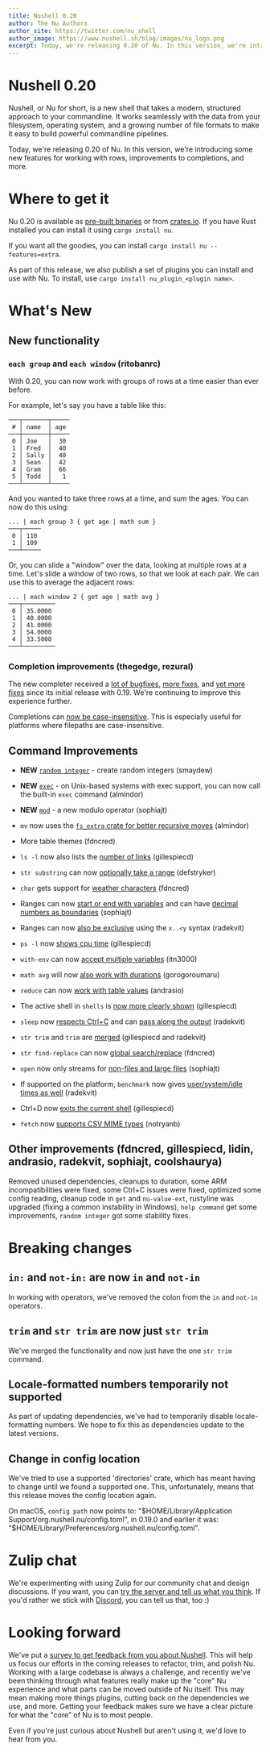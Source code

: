 ```yaml
---
title: Nushell 0.20
author: The Nu Authors
author_site: https://twitter.com/nu_shell
author_image: https://www.nushell.sh/blog/images/nu_logo.png
excerpt: Today, we're releasing 0.20 of Nu. In this version, we're introducing some new features for working with rows, improvements to completions, and more.
---
```


# Nushell 0.20

Nushell, or Nu for short, is a new shell that takes a modern, structured approach to your commandline. It works seamlessly with the data from your filesystem, operating system, and a growing number of file formats to make it easy to build powerful commandline pipelines.

Today, we're releasing 0.20 of Nu. In this version, we're introducing some new features for working with rows, improvements to completions, and more.

# Where to get it

Nu 0.20 is available as [pre-built binaries](https://github.com/nushell/nushell/releases/tag/0.20.0) or from [crates.io](https://crates.io/crates/nu). If you have Rust installed you can install it using `cargo install nu`.

If you want all the goodies, you can install `cargo install nu --features=extra`.

As part of this release, we also publish a set of plugins you can install and use with Nu. To install, use `cargo install nu_plugin_<plugin name>`.

# What's New

## New functionality

### `each group` and `each window` (ritobanrc)

With 0.20, you can now work with groups of rows at a time easier than ever before.

For example, let's say you have a table like this:

```
───┬───────┬─────
 # │ name  │ age
───┼───────┼─────
 0 │ Joe   │  30
 1 │ Fred  │  40
 2 │ Sally │  40
 3 │ Sean  │  42
 4 │ Gram  │  66
 5 │ Todd  │   1
───┴───────┴─────
```

And you wanted to take three rows at a time, and sum the ages. You can now do this using:

```
... | each group 3 { get age | math sum }
───┬─────
 0 │ 110
 1 │ 109
───┴─────
```

Or, you can slide a "window" over the data, looking at multiple rows at a time. Let's slide a window of two rows, so that we look at each pair. We can use this to average the adjacent rows:

```
... | each window 2 { get age | math avg }
───┬─────────
 0 │ 35.0000
 1 │ 40.0000
 2 │ 41.0000
 3 │ 54.0000
 4 │ 33.5000
───┴─────────
```

### Completion improvements (thegedge, rezural)

The new completer received a [lot of bugfixes](https://github.com/nushell/nushell/pull/2497), [more fixes](https://github.com/nushell/nushell/pull/2503), and [yet more fixes](https://github.com/nushell/nushell/pull/2525) since its initial release with 0.19. We're continuing to improve this experience further.

Completions can [now be case-insensitive](https://github.com/nushell/nushell/pull/2556). This is especially useful for platforms where filepaths are case-insensitive.

## Command Improvements

- **NEW** [`random integer`](https://github.com/nushell/nushell/pull/2489) - create random integers (smaydew)
- **NEW** [`exec`](https://github.com/nushell/nushell/pull/2495) - on Unix-based systems with exec support, you can now call the built-in `exec` command (almindor)
- **NEW** [`mod`](https://github.com/nushell/nushell/pull/2505) - a new modulo operator (sophiajt)

- `mv` now uses the [`fs_extra` crate for better recursive moves](https://github.com/nushell/nushell/pull/2487) (almindor)
- More table themes (fdncred)
- `ls -l` now also lists the [number of links](https://github.com/nushell/nushell/pull/2496) (gillespiecd)
- `str substring` can now [optionally take a range](https://github.com/nushell/nushell/pull/2499) (defstryker)
- `char` gets support for [weather characters](https://github.com/nushell/nushell/pull/2500) (fdncred)
- Ranges can now [start or end with variables](https://github.com/nushell/nushell/pull/2506) and can have [decimal numbers as boundaries](https://github.com/nushell/nushell/pull/2509) (sophiajt)
- Ranges can now [also be exclusive](https://github.com/nushell/nushell/pull/2541) using the `x..<y` syntax (radekvit)
- `ps -l` now [shows cpu time](https://github.com/nushell/nushell/pull/2507) (gillespiecd)
- `with-env` can now [accept multiple variables](https://github.com/nushell/nushell/pull/2526) (itn3000)
- `math avg` will now [also work with durations](https://github.com/nushell/nushell/pull/2529) (gorogoroumaru)
- `reduce` can now [work with table values](https://github.com/nushell/nushell/pull/2529) (andrasio)
- The active shell in `shells` is [now more clearly shown](https://github.com/nushell/nushell/pull/2540) (gillespiecd)
- `sleep` now [respects Ctrl+C](https://github.com/nushell/nushell/pull/2550) and can [pass along the output](https://github.com/nushell/nushell/pull/2558) (radekvit)
- `str trim` and `trim` are [merged](https://github.com/nushell/nushell/pull/2576) (gillespiecd and radekvit)
- `str find-replace` can now [global search/replace](https://github.com/nushell/nushell/pull/2569) (fdncred)
- `open` now only streams for [non-files and large files](https://github.com/nushell/nushell/pull/2570) (sophiajt)
- If supported on the platform, `benchmark` now gives [user/system/idle times as well](https://github.com/nushell/nushell/pull/2571) (radekvit)
- Ctrl+D now [exits the current shell](https://github.com/nushell/nushell/pull/2583) (gillespiecd)
- `fetch` now [supports CSV MIME types](https://github.com/nushell/nushell/pull/2587) (notryanb)

## Other improvements (fdncred, gillespiecd, lidin, andrasio, radekvit, sophiajt, coolshaurya)

Removed unused dependencies, cleanups to duration, some ARM incompatibilities were fixed, some Ctrl+C issues were fixed, optimized some config reading, cleanup code in `get` and `nu-value-ext`, rustyline was upgraded (fixing a common instability in Windows), `help command` get some improvements, `random integer` got some stability fixes.

# Breaking changes

## `in:` and `not-in:` are now `in` and `not-in`

In working with operators, we've removed the colon from the `in` and `not-in` operators.

## `trim` and `str trim` are now just `str trim`

We've merged the functionality and now just have the one `str trim` command.

## Locale-formatted numbers temporarily not supported

As part of updating dependencies, we've had to temporarily disable locale-formatting numbers. We hope to fix this as dependencies update to the latest versions.

## Change in config location

We've tried to use a supported 'directories' crate, which has meant having to change until we found a supported one. This, unfortunately, means that this release moves the config location again.

On macOS, `config path` now points to: "$HOME/Library/Application Support/org.nushell.nu/config.toml", in 0.19.0 and earlier it was: "$HOME/Library/Preferences/org.nushell.nu/config.toml".

# Zulip chat

We're experimenting with using Zulip for our community chat and design discussions. If you want, you can [try the server and tell us what you think](https://nushell.zulipchat.com/). If you'd rather we stick with [Discord](https://discord.gg/NtAbbGn), you can tell us that, too :)

# Looking forward

We've put a [survey to get feedback from you about Nushell](https://docs.google.com/forms/d/e/1FAIpQLScEFzDh7j3jfAuVMBCQtQE-qfKAhugLCiUaaGL583QtGwz5fw/viewform?usp=sf_link). This will help us focus our efforts in the coming releases to refactor, trim, and polish Nu. Working with a large codebase is always a challenge, and recently we've been thinking through what features really make up the "core" Nu experience and what parts can be moved outside of Nu itself. This may mean making more things plugins, cutting back on the dependencies we use, and more. Getting your feedback makes sure we have a clear picture for what the "core" of Nu is to most people.

Even if you're just curious about Nushell but aren't using it, we'd love to hear from you.
